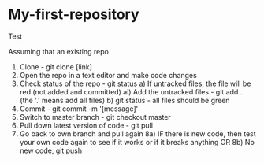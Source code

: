 # My-first-repository
Test

Assuming that an existing repo
1) Clone - git clone [link]
2) Open the repo in a text editor and make code changes
3) Check status of the repo - git status
a) If untracked files, the file will be red (not added and committed)
ai) Add the untracked files - git add . (the '.' means add all files)
b) git status - all files should be green
4) Commit - git commit -m '[message]'
5) Switch to master branch - git checkout master
6) Pull down latest version of code - git pull
7) Go back to own branch and pull again
8a) IF there is new code, then test your own code again to see if it works or if it breaks anything
OR
8b) No new code, git push

